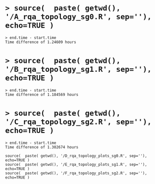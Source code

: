


# `> source(  paste( getwd(), '/A_rqa_topology_sg0.R', sep=''), echo=TRUE )`

```
> end.time - start.time
Time difference of 1.24609 hours
```






# `> source(  paste( getwd(), '/B_rqa_topology_sg1.R', sep=''), echo=TRUE )`

```
> end.time - start.time
Time difference of 1.184569 hours
```




# `> source(  paste( getwd(), '/C_rqa_topology_sg2.R', sep=''), echo=TRUE )`

```
> end.time - start.time
Time difference of 1.302674 hours

```



```
source(  paste( getwd(), '/D_rqa_topology_plots_sg0.R', sep=''), echo=TRUE )
source(  paste( getwd(), '/E_rqa_topology_plots_sg1.R', sep=''), echo=TRUE )
source(  paste( getwd(), '/F_rqa_topology_plots_sg2.R', sep=''), echo=TRUE )
```





